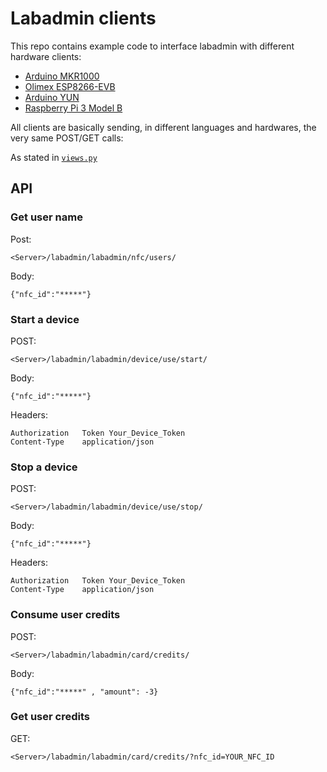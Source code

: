 # Labadmin clients
This repo contains example code to interface labadmin with different hardware clients:
- [Arduino MKR1000](https://www.arduino.cc/en/Main/ArduinoMKR1000)
- [Olimex ESP8266-EVB](https://www.olimex.com/Products/IoT/ESP8266-EVB/open-source-hardware)
- [Arduino YUN](https://www.arduino.cc/en/Main/ArduinoBoardYun)
- [Raspberry Pi 3 Model B](https://www.raspberrypi.org/products/raspberry-pi-3-model-b/)

All clients are basically sending, in different languages and hardwares, the very same POST/GET calls:

As stated in [```views.py```](https://github.com/OfficineArduinoTorino/LabAdmin/blob/master/labadmin/views.py)

## API

### Get user name

Post:
```
<Server>/labadmin/labadmin/nfc/users/
```
Body:
```
{"nfc_id":"*****"}
```

### Start a device

POST:
```
<Server>/labadmin/labadmin/device/use/start/
```
Body:
```
{"nfc_id":"*****"}
```
Headers:
```
Authorization   Token Your_Device_Token
Content-Type    application/json
```

### Stop a device

POST:
```
<Server>/labadmin/labadmin/device/use/stop/
```
Body:
```
{"nfc_id":"*****"}
```
Headers:
```
Authorization   Token Your_Device_Token
Content-Type    application/json
```

### Consume user credits

POST:
```
<Server>/labadmin/labadmin/card/credits/
```
Body:
```
{"nfc_id":"*****" , "amount": -3}
```


### Get user credits

GET:
```
<Server>/labadmin/labadmin/card/credits/?nfc_id=YOUR_NFC_ID
```

